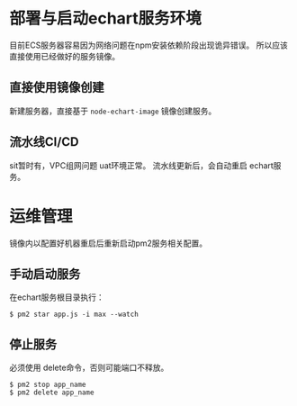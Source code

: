 # 部署与启动echart服务环境

目前ECS服务器容易因为网络问题在npm安装依赖阶段出现诡异错误。
所以应该直接使用已经做好的服务镜像。

## 直接使用镜像创建

新建服务器，直接基于 `node-echart-image` 镜像创建服务。

## 流水线CI/CD

sit暂时有，VPC组网问题
uat环境正常。
流水线更新后，会自动重启 echart服务。

# 运维管理

镜像内以配置好机器重启后重新启动pm2服务相关配置。

## 手动启动服务

在echart服务根目录执行：

```
$ pm2 star app.js -i max --watch
```

## 停止服务
必须使用 delete命令，否则可能端口不释放。
```
$ pm2 stop app_name
$ pm2 delete app_name
```